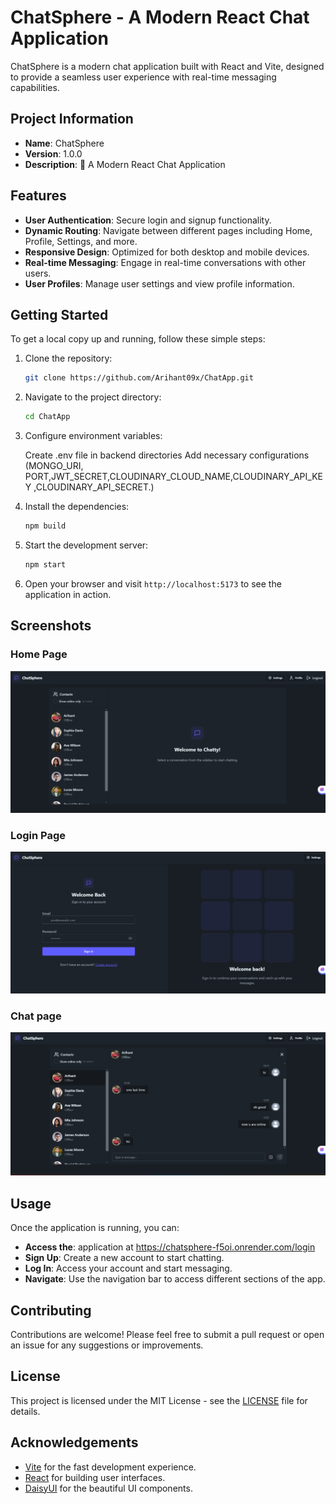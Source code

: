 # ChatSphere - A Modern React Chat Application

ChatSphere is a modern chat application built with React and Vite, designed to provide a seamless user experience with real-time messaging capabilities.

## Project Information

- **Name**: ChatSphere
- **Version**: 1.0.0
- **Description**: 🚀 A Modern React Chat Application

## Features

- **User Authentication**: Secure login and signup functionality.
- **Dynamic Routing**: Navigate between different pages including Home, Profile, Settings, and more.
- **Responsive Design**: Optimized for both desktop and mobile devices.
- **Real-time Messaging**: Engage in real-time conversations with other users.
- **User Profiles**: Manage user settings and view profile information.

## Getting Started

To get a local copy up and running, follow these simple steps:

1. Clone the repository:

   ```bash
   git clone https://github.com/Arihant09x/ChatApp.git
   ```

2. Navigate to the project directory:

   ```bash
   cd ChatApp
   ```
3. Configure environment variables:

      Create .env file in backend directories
      Add necessary configurations (MONGO_URI, PORT,JWT_SECRET,CLOUDINARY_CLOUD_NAME,CLOUDINARY_API_KEY ,CLOUDINARY_API_SECRET.)
4. Install the dependencies:

   ```bash
   npm build
   ```

5. Start the development server:

   ```bash
   npm start
   ```

6. Open your browser and visit `http://localhost:5173` to see the application in action.

## Screenshots

### Home Page

![Home Page](home.png)

### Login Page

![Login Page](login.png)

### Chat page

![Chat page](chats.png)

## Usage

Once the application is running, you can:
- **Access the**: application at https://chatsphere-f5oi.onrender.com/login
- **Sign Up**: Create a new account to start chatting.
- **Log In**: Access your account and start messaging.
- **Navigate**: Use the navigation bar to access different sections of the app.

## Contributing

Contributions are welcome! Please feel free to submit a pull request or open an issue for any suggestions or improvements.

## License

This project is licensed under the MIT License - see the [LICENSE](LICENSE) file for details.

## Acknowledgements

- [Vite](https://vitejs.dev/) for the fast development experience.
- [React](https://reactjs.org/) for building user interfaces.
- [DaisyUI](https://daisyui.com/) for the beautiful UI components.

